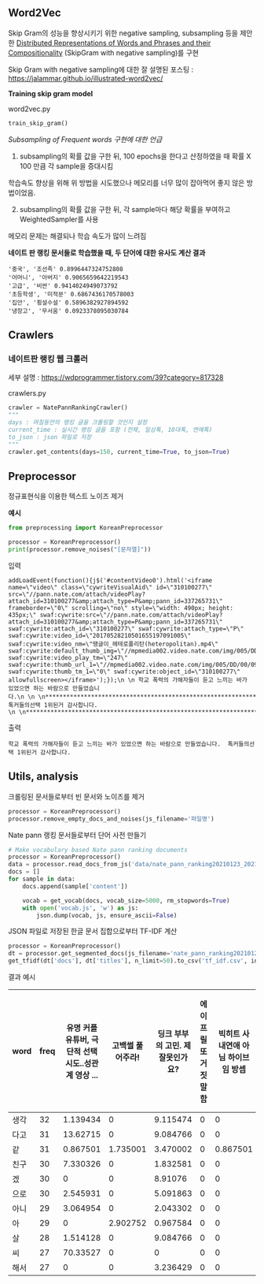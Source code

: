 ## Word2Vec

Skip Gram의 성능을 향상시키기 위한 negative sampling, subsampling 등을 제안한 [Distributed Representations of Words and Phrases and their Compositionality](https://proceedings.neurips.cc/paper/2013/file/9aa42b31882ec039965f3c4923ce901b-Paper.pdf) (SkipGram with negative sampling)를 구현

Skip Gram with negative sampling에 대한 잘 설명된 포스팅 : https://jalammar.github.io/illustrated-word2vec/

**Training skip gram model**

word2vec.py

~~~python
train_skip_gram()
~~~

*Subsampling of Frequent words 구현에 대한 언급*

1. subsampling의 확률 값을 구한 뒤, 100 epochs을 한다고 산정하였을 때 확률 X 100 만큼 각 sample을 증대시킴

학습속도 향상을 위해 위 방법을 시도했으나 메모리를 너무 많이 잡아먹어 좋지 않은 방법이었음.

2. subsampling의 확률 값을 구한 뒤, 각 sample마다 해당 확률을 부여하고 WeightedSampler를 사용

메모리 문제는 해결되나 학습 속도가 많이 느려짐

**네이트 판 랭킹 문서들로 학습했을 때, 두 단어에 대한 유사도 계산 결과**

~~~
'중국', '조선족' 0.8996447324752808
'어머니', '아버지' 0.9065659642219543
'고급', '비싼' 0.9414024949073792
'초등학생', '미적분' 0.6867436170578003
'집안', '횡설수설' 0.5896382927894592
'냉장고', '무서움' 0.0923378095030784
~~~



## Crawlers

### 네이트판 랭킹 웹 크롤러
세부 설명 : https://wdprogrammer.tistory.com/39?category=817328

crawlers.py

~~~python
crawler = NatePannRankingCrawler()
"""
days : 며칠동안의 랭킹 글을 크롤링할 것인지 설정
current_time : 실시간 랭킹 글을 포함 (전체, 일상톡, 10대톡, 연예톡)
to_json : json 파일로 저장
"""
crawler.get_contents(days=150, current_time=True, to_json=True)
~~~



## Preprocessor

정규표현식을 이용한 텍스트 노이즈 제거

**예시**

~~~python
from preprocessing import KoreanPreprocessor

processor = KoreanPreprocessor()
print(processor.remove_noises("[문자열]"))
~~~

입력

~~~
addLoadEvent(function(){j$('#contentVideo0').html('<iframe name=\"video\" class=\"cywriteVisualAid\" id=\"310100277\" src=\"//pann.nate.com/attach/videoPlay?attach_id=310100277&amp;attach_type=P&amp;pann_id=337265731\" frameborder=\"0\" scrolling=\"no\" style=\"width: 490px; height: 435px;\" swaf:cywrite:src=\"//pann.nate.com/attach/videoPlay?attach_id=310100277&amp;attach_type=P&amp;pann_id=337265731\" swaf:cywrite:attach_id=\"310100277\" swaf:cywrite:attach_type=\"P\" swaf:cywrite:video_id=\"20170528210501655197091005\" swaf:cywrite:video_nm=\"땡글이_헤테로폴리탄(heteropolitan).mp4\" swaf:cywrite:default_thumb_img=\"//mpmedia002.video.nate.com/img/005/DD/00/09/B_20170528210501655197091005.jpg\" swaf:cywrite:video_play_tm=\"247\" swaf:cywrite:thumb_url_1=\"//mpmedia002.video.nate.com/img/005/DD/00/09/B_20170528210501655197091005.jpg\" swaf:cywrite:thumb_tm_1=\"0\" swaf:cywrite:object_id=\"310100277\" allowfullscreen></iframe>');});\n \n 학교 폭력의 가해자들이 듣고 느끼는 바가 있었으면 하는 바람으로 만들었습니다.\n \n \n******************************************************************************\n톡커들의선택 1위된거 감사합니다. \n \n*******************************************************************************
~~~

출력

~~~
학교 폭력의 가해자들이 듣고 느끼는 바가 있었으면 하는 바람으로 만들었습니다.  톡커들의선택 1위된거 감사합니다.
~~~



## Utils, analysis

크롤링된 문서들로부터 빈 문서와 노이즈를 제거

~~~python
processor = KoreanPreprocessor()
processor.remove_empty_docs_and_noises(js_filename='파일명')
~~~



Nate pann 랭킹 문서들로부터 단어 사전 만들기

~~~python
# Make vocabulary based Nate pann ranking documents
processor = KoreanPreprocessor()
data = processor.read_docs_from_js('data/nate_pann_ranking20210123_20210622.json')
docs = []
for sample in data:
    docs.append(sample['content'])

    vocab = get_vocab(docs, vocab_size=5000, rm_stopwords=True)
    with open('vocab.js', 'w') as js:
        json.dump(vocab, js, ensure_ascii=False)
~~~



JSON 파일로 저장된 한글 문서 집합으로부터 TF-IDF 계산

~~~python
processor = KoreanPreprocessor()
dt = processor.get_segmented_docs(js_filename='nate_pann_ranking20210123_20210622_rm_noisy.json')
get_tfidf(dt['docs'], dt['titles'], n_limit=50).to_csv('tf_idf.csv', index=False, encoding="utf-8-sig")
~~~

결과 예시

| word | freq | 유명 커플 유튜버, 극단적 선택 시도..성관계 영상 ... | 고백썰 풀어주라! | 딩크 부부의 고민. 제 잘못인가요? | 에이프릴 또 거짓말함 | 빅히트 사내연애 아님 하이브임 방셉 | 근데 트와이스는 재계약 절대안할거같음... | 에이프릴 멤버들 인터뷰 뜸 | 새우튀김 1개 환불건 때문에 점주 뇌출혈 사망 | 방탄 진 콧대 장난아니다 | 에스파 축하해 레전드다 | 에스파 스엠 최초 1위래 | 이번에 교사 뽑는 체제가 바뀌어.. 꼭 봐줘 |
| ---- | ---- | --------------------------------------------------- | ---------------- | -------------------------------- | -------------------- | ---------------------------------- | ---------------------------------------- | ------------------------- | ------------------------------------------- | ----------------------- | ---------------------- | ---------------------- | ---------------------------------------- |
| 생각 | 32   | 1.139434                                            | 0                | 9.115474                         | 0                    | 0                                  | 0                                        | 0                         | 0                                           | 0                       | 0                      | 0                      | 0                                        |
| 다고 | 31   | 13.62715                                            | 0                | 9.084766                         | 0                    | 0                                  | 0                                        | 1.514128                  | 1.514128                                    | 0                       | 0                      | 0                      | 0                                        |
| 같   | 31   | 0.867501                                            | 1.735001         | 3.470002                         | 0                    | 0.867501                           | 0.867501                                 | 0                         | 0                                           | 0                       | 0                      | 0                      | 0.867501                                 |
| 친구 | 30   | 7.330326                                            | 0                | 1.832581                         | 0                    | 0                                  | 0                                        | 0                         | 0                                           | 0                       | 0                      | 0                      | 0                                        |
| 겠   | 30   | 0                                                   | 0                | 8.91076                          | 0                    | 0                                  | 0                                        | 0                         | 0                                           | 0                       | 0                      | 0                      | 1.272966                                 |
| 으로 | 30   | 2.545931                                            | 0                | 5.091863                         | 0                    | 0                                  | 0                                        | 0                         | 0                                           | 0                       | 0                      | 0                      | 0                                        |
| 아니 | 29   | 3.064954                                            | 0                | 2.043302                         | 0                    | 0                                  | 1.021651                                 | 0                         | 0                                           | 0                       | 0                      | 0                      | 1.021651                                 |
| 아   | 29   | 0                                                   | 2.902752         | 0.967584                         | 0                    | 0                                  | 0.967584                                 | 0                         | 0.967584                                    | 0                       | 0                      | 0                      | 0.967584                                 |
| 살   | 28   | 1.514128                                            | 0                | 9.084766                         | 0                    | 0                                  | 0                                        | 0                         | 0                                           | 0                       | 0                      | 0                      | 0                                        |
| 씨   | 27   | 70.33527                                            | 0                | 0                                | 0                    | 0                                  | 0                                        | 0                         | 0                                           | 0                       | 0                      | 0                      | 0                                        |
| 해서 | 27   | 0                                                   | 0                | 3.236429                         | 0                    | 0                                  | 0                                        | 1.07881                   | 0                                           | 0                       | 0                      | 0                      | 4.315239                                 |
